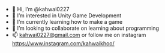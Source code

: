 - 👋 Hi, I’m @kahwai0227
- 👀 I’m interested in Unity Game Development
- 🌱 I’m currently learning how to make a game
- 💞️ I’m looking to collaborate on learning about programming
- 📫 kahwai0227@gmail.com or follow me on instagram https://www.instagram.com/kahwaikhoo/

<!---
kahwai0227/kahwai0227 is a ✨ special ✨ repository because its `README.md` (this file) appears on your GitHub profile.
You can click the Preview link to take a look at your changes.
--->
